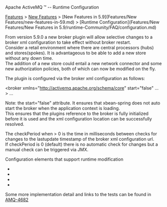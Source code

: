 Apache ActiveMQ ™ -- Runtime Configuration 

[Features](features.md) > [New Features](Features/new-features.md) > [New Features in 5.9](Features/New Features/new-features-in-59.md) > [Runtime Configuration](Features/New Features/New Features in 5.9/runtime-Community/FAQ/configuration.md)


From version 5.9.0 a new broker plugin will allow selective changes to a broker xml configuration to take effect without broker restart.  
Consider a retail environment where there are central processors (hubs) and stores(spokes). It is advantageous to be able to add a new store  
without any down time.  
The addition of a new store could entail a new network connector and some new authorization policies, both of which can now be modified on the fly.

The plugin is configured via the broker xml configuration as follows:

<broker xmlns="http://activemq.apache.org/schema/core" start="false" ... >
    <plugins>
      <runtimeConfigurationPlugin checkPeriod="1000" />
    </plugins>
    ...
</broker>

Note: the start="false" attribute. It ensures that xbean-spring does not auto start the broker when the application context is loading.  
This ensures that the plugins reference to the broker is fully initialized before it is used and the xml configuration location can be successfully resolved.

The checkPeriod when > 0 is the time in milliseconds between checks for changes to the lastupdate timestamp of the broker xml configuration url.  
If checkPeriod is 0 (default) there is no automatic check for changes but a manual check can be triggered via JMX.

Configuration elements that support runtime modification

*   <networkConnectors>
*   <destinationPolicy><policyMap><policyEntries>
*   <plugins><authorizationPlugin><map><authorizationMap><authorizationEntries>
*   <destinationInterceptors><virtualDestinationInterceptor><virtualDestinations>

Some more implementation detail and links to the tests can be found in [AMQ-4682](https://issues.apache.org/jira/browse/AMQ-4682)

